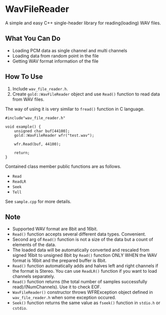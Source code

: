 # WavFileReader
A simple and easy C++ single-header library for reading(loading) WAV files. 

## What You Can Do
* Loading PCM data as single channel and multi channels 
* Loading data from random point in the file 
* Getting WAV format information of the file 

## How To Use
1. Include `wav_file_reader.h`.  
1. Create `gold::WavFileReader` object and use `Read()` function to read data from WAV files.  

The way of using it is very similar to  `fread()` function in C language.  
```
#include"wav_file_reader.h"

void example() {
	unsigned char buf[44100];
	gold::WavFileReader wfr("test.wav");
	
	wfr.Read(buf, 44100);

	return;
}
```
Contained class member public functions are as follows.

* `Read`
* `ReadLR`
* `Seek`
* `Tell`  

See `sample.cpp` for more details.

## Note
* Supported WAV format are 8bit and 16bit.
* `Read()` function accepts several different data types. Convenient.
* Second arg of `Read()` function is not a size of the data but a count of elements of the data.
* The loaded data will be automatically converted and rescaled from signed 16bit to unsigned 8bit by `Read()` function ONLY WHEN the WAV format is 16bit and the prepared buffer is 8bit.
* `Read()` function automatically adds and halves left and right channels if the format is Stereo. You can use `ReadLR()` function if you want to load channels separately.
* `Read()` function returns (the total number of samples successfully read)/(NumChannels). Use it to check EOF.
* `WavFileReader()` constructor throws WFRException object defined in `wav_file_reader.h` when some exception occured.
* `Seek()` function returns the same value as `fseek()` function in `stdio.h` or `cstdio`.
